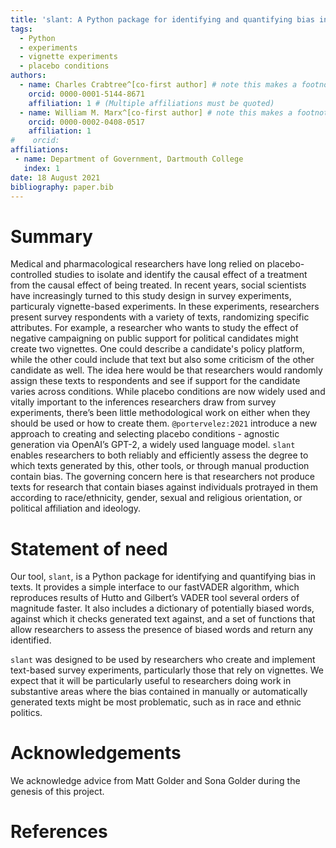 ```yaml
---
title: 'slant: A Python package for identifying and quantifying bias in texts'
tags:
  - Python
  - experiments
  - vignette experiments
  - placebo conditions
authors:
  - name: Charles Crabtree^[co-first author] # note this makes a footnote saying 'co-first author'
    orcid: 0000-0001-5144-8671
    affiliation: 1 # (Multiple affiliations must be quoted)
  - name: William M. Marx^[co-first author] # note this makes a footnote saying 'co-first author'
    orcid: 0000-0002-0408-0517
    affiliation: 1
#    orcid: 
affiliations:
 - name: Department of Government, Dartmouth College
   index: 1
date: 18 August 2021
bibliography: paper.bib
---
```


# Summary

Medical and pharmacological researchers have long relied on placebo-controlled studies to isolate and identify the causal effect of a treatment from the causal effect of being treated. In recent years, social scientists have increasingly turned to this study design in survey experiments, particuraly vignette-based experiments. In these experiments, researchers present survey respondents with a variety of texts, randomizing specific attributes. For example, a researcher who wants to study the effect of negative campaigning on public support for political candidates might create two vignettes. One could describe a candidate's policy platform, while the other could include that text but also some criticism of the other candidate as well. The idea here would be that researchers would randomly assign these texts to respondents and see if support for the candidate varies across conditions. While placebo conditions are now widely used and vitally important to the inferences researchers draw from survey experiments, there’s been little methodological work on either when they should be used or how to create them. `@portervelez:2021` introduce a new approach to creating and selecting placebo conditions - agnostic generation via OpenAI’s GPT-2, a widely used language model. `slant` enables researchers to both reliably and efficiently assess the degree to which texts generated by this, other tools, or through manual production contain bias. The governing concern here is that researchers not produce texts for research that contain biases against individuals protrayed in them according to race/ethnicity, gender, sexual and religious orientation, or political affiliation and ideology.

# Statement of need

Our tool, `slant`, is a Python package for identifying and quantifying bias in texts. It provides a simple interface to our fastVADER algorithm, which reproduces results of Hutto and Gilbert’s VADER tool several orders of magnitude faster. It also includes a dictionary of potentially biased words, against which it checks generated text against, and a set of functions that allow researchers to assess the presence of biased words and return any identified.

`slant` was designed to be used by researchers who create and implement text-based survey experiments, particularly those that rely on vignettes. We expect that it will be particularly useful to researchers doing work in substantive areas where the bias contained in manually or automatically generated texts might be most problematic, such as in race and ethnic politics.

# Acknowledgements

We acknowledge advice from Matt Golder and Sona Golder during the genesis of this project.

# References
